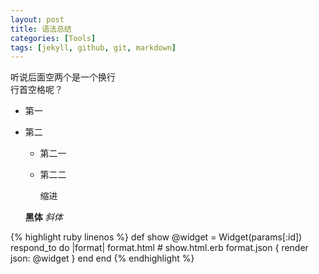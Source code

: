 ```yaml
---
layout: post
title: 语法总结
categories: [Tools]
tags: [jekyll, github, git, markdown]
---
```

听说后面空两个是一个换行  
  行首空格呢？

- 第一
- 第二
  + 第二一
  + 第二二


    缩进

  **黑体**
  *斜体*   

{% highlight ruby linenos %}
def show
  @widget = Widget(params[:id])
  respond_to do |format|
    format.html # show.html.erb
    format.json { render json: @widget }
  end
end
{% endhighlight %}
